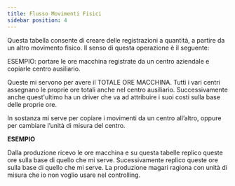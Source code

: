 ```yaml
---
title: Flusso Movimenti Fisici
sidebar position: 4
---
```


Questa tabella consente di creare delle registrazioni a quantità, a partire da un altro movimento fisico. Il senso di questa operazione è il seguente: 

ESEMPIO: portare le ore macchina registrate da un centro aziendale e copiarle centro ausiliario. 
 
Queste mi servono per avere il TOTALE ORE MACCHINA. Tutti i vari centri assegnano le proprie ore totali anche nel centro ausiliario. Successivamente anche quest'ultimo ha un driver che va ad attribuire i suoi costi sulla base delle proprie ore. 

In sostanza mi serve per copiare i movimenti da un centro all’altro, oppure per cambiare l’unità di misura del centro.

**ESEMPIO** 

 Dalla produzione ricevo le ore macchina e su questa tabelle replico queste ore sulla base di quello che mi serve. Sucessivamente replico queste ore sulla base di quello che mi serve. La produzione magari ragiona con unità di misura che io non voglio usare nel controlling.